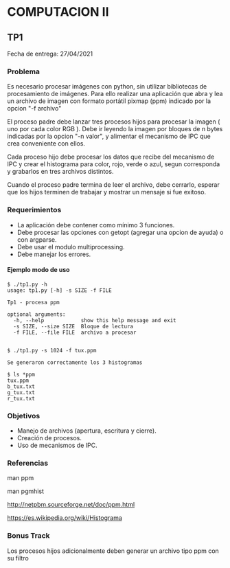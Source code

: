 # COMPUTACION II


## TP1

Fecha de entrega: 27/04/2021


### Problema

Es necesario procesar imágenes con python, sin utilizar bibliotecas de procesamiento de imágenes. Para ello realizar una aplicación que abra y lea un archivo de imagen con formato portátil pixmap (ppm) indicado por la opcion "-f archivo"

El proceso padre debe lanzar tres procesos hijos para procesar la imagen ( uno por cada color RGB ). Debe ir leyendo la imagen por bloques de n bytes indicadas por la opcion "-n valor", y alimentar el mecanismo de IPC que crea conveniente con ellos.

Cada proceso hijo debe procesar los datos que recibe del mecanismo de IPC y crear el histograma para color, rojo, verde o azul, segun corresponda y
grabarlos en tres archivos distintos.

Cuando el proceso padre termina de leer el archivo, debe cerrarlo, esperar que los hijos terminen de trabajar y mostrar un mensaje si fue exitoso.


### Requerimientos

* La aplicación debe contener como mínimo 3 funciones.
* Debe procesar las opciones con getopt (agregar una opcion de ayuda) o con argparse.
* Debe usar el modulo multiprocessing.
* Debe manejar los errores.


#### Ejemplo modo de uso

~~~~~~~~~~~~~~~~~~~
$ ./tp1.py -h
usage: tp1.py [-h] -s SIZE -f FILE

Tp1 - procesa ppm

optional arguments:
  -h, --help            show this help message and exit
  -s SIZE, --size SIZE  Bloque de lectura
  -f FILE, --file FILE  archivo a procesar


$ ./tp1.py -s 1024 -f tux.ppm 

Se generaron correctamente los 3 histogramas

$ ls *ppm
tux.ppm
b_tux.txt
g_tux.txt
r_tux.txt

~~~~~~~~~~~~~~~~~~~


### Objetivos

* Manejo de archivos (apertura, escritura y cierre).
* Creación de procesos.
* Uso de mecanismos de IPC.

### Referencias
man ppm

man pgmhist

http://netpbm.sourceforge.net/doc/ppm.html

https://es.wikipedia.org/wiki/Histograma


### Bonus Track
Los procesos hijos adicionalmente deben generar un archivo tipo ppm con su filtro

